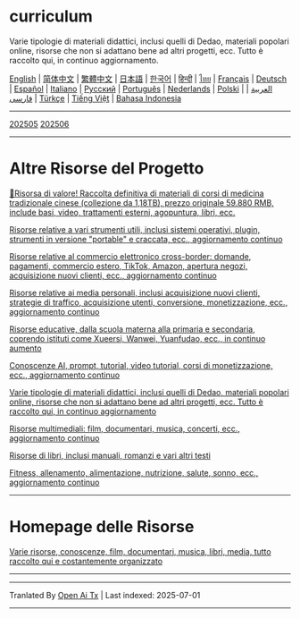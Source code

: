 # curriculum

Varie tipologie di materiali didattici, inclusi quelli di Dedao, materiali popolari online, risorse che non si adattano bene ad altri progetti, ecc. Tutto è raccolto qui, in continuo aggiornamento.


[English](https://openaitx.github.io/view.html?user=mswnlz&project=curriculum&lang=en) | [简体中文](https://openaitx.github.io/view.html?user=mswnlz&project=curriculum&lang=zh-CN) | [繁體中文](https://openaitx.github.io/view.html?user=mswnlz&project=curriculum&lang=zh-TW) | [日本語](https://openaitx.github.io/view.html?user=mswnlz&project=curriculum&lang=ja) | [한국어](https://openaitx.github.io/view.html?user=mswnlz&project=curriculum&lang=ko) | [हिन्दी](https://openaitx.github.io/view.html?user=mswnlz&project=curriculum&lang=hi) | [ไทย](https://openaitx.github.io/view.html?user=mswnlz&project=curriculum&lang=th) | [Français](https://openaitx.github.io/view.html?user=mswnlz&project=curriculum&lang=fr) | [Deutsch](https://openaitx.github.io/view.html?user=mswnlz&project=curriculum&lang=de) | [Español](https://openaitx.github.io/view.html?user=mswnlz&project=curriculum&lang=es) | [Italiano](https://openaitx.github.io/view.html?user=mswnlz&project=curriculum&lang=it) | [Русский](https://openaitx.github.io/view.html?user=mswnlz&project=curriculum&lang=ru) | [Português](https://openaitx.github.io/view.html?user=mswnlz&project=curriculum&lang=pt) | [Nederlands](https://openaitx.github.io/view.html?user=mswnlz&project=curriculum&lang=nl) | [Polski](https://openaitx.github.io/view.html?user=mswnlz&project=curriculum&lang=pl) | [العربية](https://openaitx.github.io/view.html?user=mswnlz&project=curriculum&lang=ar) | [فارسی](https://openaitx.github.io/view.html?user=mswnlz&project=curriculum&lang=fa) | [Türkçe](https://openaitx.github.io/view.html?user=mswnlz&project=curriculum&lang=tr) | [Tiếng Việt](https://openaitx.github.io/view.html?user=mswnlz&project=curriculum&lang=vi) | [Bahasa Indonesia](https://openaitx.github.io/view.html?user=mswnlz&project=curriculum&lang=id)

-------------------

[202505](https://raw.githubusercontent.com/mswnlz/curriculum/main/202505.md)
[202506](https://raw.githubusercontent.com/mswnlz/curriculum/main/202506.md)

---------------
# Altre Risorse del Progetto

[🎁Risorsa di valore! Raccolta definitiva di materiali di corsi di medicina tradizionale cinese (collezione da 1,18TB), prezzo originale 59.880 RMB, include basi, video, trattamenti esterni, agopuntura, libri, ecc.](https://github.com/mswnlz/chinese-traditional)

[Risorse relative a vari strumenti utili, inclusi sistemi operativi, plugin, strumenti in versione "portable" e craccata, ecc., aggiornamento continuo](https://github.com/mswnlz/tools)


[Risorse relative al commercio elettronico cross-border: domande, pagamenti, commercio estero, TikTok, Amazon, apertura negozi, acquisizione nuovi clienti, ecc., aggiornamento continuo](https://github.com/mswnlz/cross-border)

[Risorse relative ai media personali, inclusi acquisizione nuovi clienti, strategie di traffico, acquisizione utenti, conversione, monetizzazione, ecc., aggiornamento continuo](https://github.com/mswnlz/self-media)

[Risorse educative, dalla scuola materna alla primaria e secondaria, coprendo istituti come Xueersi, Wanwei, Yuanfudao, ecc., in continuo aumento](https://github.com/mswnlz/edu-knowlege)

[Conoscenze AI, prompt, tutorial, video tutorial, corsi di monetizzazione, ecc., aggiornamento continuo](https://github.com/mswnlz/AIknowledge)

[Varie tipologie di materiali didattici, inclusi quelli di Dedao, materiali popolari online, risorse che non si adattano bene ad altri progetti, ecc. Tutto è raccolto qui, in continuo aggiornamento](https://github.com/mswnlz/curriculum)

[Risorse multimediali: film, documentari, musica, concerti, ecc., aggiornamento continuo](https://github.com/mswnlz/movies)

[Risorse di libri, inclusi manuali, romanzi e vari altri testi](https://github.com/mswnlz/book)

[Fitness, allenamento, alimentazione, nutrizione, salute, sonno, ecc., aggiornamento continuo](https://github.com/mswnlz/healthy)

---------------

# Homepage delle Risorse
[Varie risorse, conoscenze, film, documentari, musica, libri, media, tutto raccolto qui e costantemente organizzato](https://github.com/mswnlz)

---------------

---

Tranlated By [Open Ai Tx](https://github.com/OpenAiTx/OpenAiTx) | Last indexed: 2025-07-01

---
